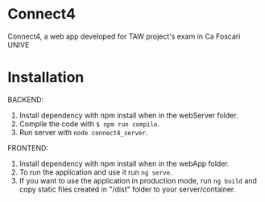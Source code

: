 # Connect4
Connect4, a web app developed for TAW project's exam in Ca Foscari UNIVE

# Installation 
BACKEND:
1. Install dependency with npm install when in the webServer folder.
2. Compile the code with `$ npm run compile`.
3. Run server with `node connect4_server`.

FRONTEND: 
1. Install dependency with npm install when in the webApp folder.
2. To run the application and use it run `ng serve`.
3. If you want to use the application in production mode, run `ng build` and copy static files created in "/dist" folder to your server/container.

